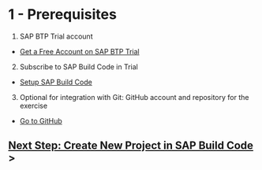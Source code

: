 # 1 - Prerequisites

1. SAP BTP Trial account
* [Get a Free Account on SAP BTP Trial](https://developers.sap.com/tutorials/hcp-create-trial-account.html)

2. Subscribe to SAP Build Code in Trial
* [Setup SAP Build Code](https://developers.sap.com/tutorials/build-code-setup.html)

3. Optional for integration with Git: GitHub account and repository for the exercise
* [Go to GitHub](https://github.com/)


## [Next Step: Create New Project in SAP Build Code](./2_Create_Full_Stack_Project.md) >